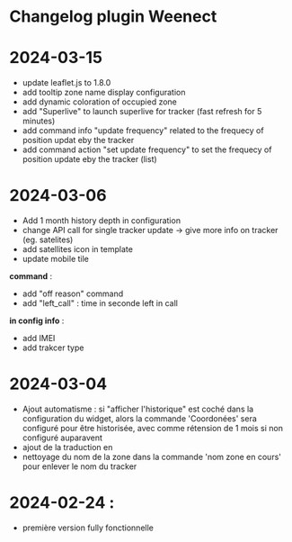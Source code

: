 # Changelog plugin Weenect

# 2024-03-15
* update leaflet.js to 1.8.0
* add tooltip zone name display configuration 
* add dynamic coloration of occupied zone
* add "Superlive" to launch superlive for tracker (fast refresh for 5 minutes)
* add command info "update frequency" related to the frequecy of position updat eby the tracker
* add command action "set update frequency" to set the frequecy of position update eby the tracker (list)


# 2024-03-06
* Add 1 month history depth in configuration
* change API call for single tracker update -> give more info on tracker (eg. satelites)
* add satellites icon in template
* update mobile tile

__command__ :
* add "off reason" command
* add "left_call" : time in seconde left in call

__in config info__ :
* add IMEI
* add trakcer type

# 2024-03-04
* Ajout automatisme : si "afficher l'historique" est coché dans la configuration du widget, alors la commande 'Coordonées' sera configuré pour être historisée, avec comme rétension de 1 mois si non configuré auparavent
* ajout de la traduction en
* nettoyage du nom de la zone dans la commande 'nom zone en cours' pour enlever le nom du tracker

# 2024-02-24 : 
* première version fully fonctionnelle
